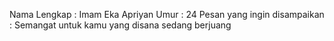  Nama Lengkap : Imam Eka Apriyan
Umur : 24
Pesan yang ingin disampaikan : Semangat untuk kamu yang disana sedang berjuang

